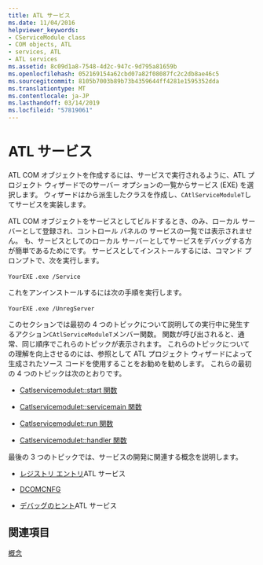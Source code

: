 ```yaml
---
title: ATL サービス
ms.date: 11/04/2016
helpviewer_keywords:
- CServiceModule class
- COM objects, ATL
- services, ATL
- ATL services
ms.assetid: 8c09d1a8-7548-4d2c-947c-9d795a81659b
ms.openlocfilehash: 052169154a62cbd07a82f08087fc2c2db8ae46c5
ms.sourcegitcommit: 8105b7003b89b73b4359644ff4281e1595352dda
ms.translationtype: MT
ms.contentlocale: ja-JP
ms.lasthandoff: 03/14/2019
ms.locfileid: "57819061"
---
```

# <a name="atl-services"></a>ATL サービス

ATL COM オブジェクトを作成するには、サービスで実行されるように、ATL プロジェクト ウィザードでのサーバー オプションの一覧からサービス (EXE) を選択します。 ウィザードはから派生したクラスを作成し、`CAtlServiceModuleT`してサービスを実装します。

ATL COM オブジェクトをサービスとしてビルドするとき、のみ、ローカル サーバーとして登録され、コントロール パネルの サービスの一覧では表示されません。 も、サービスとしてのローカル サーバーとしてサービスをデバッグする方が簡単であるためにです。 サービスとしてインストールするには、コマンド プロンプトで、次を実行します。

`YourEXE` `.exe /Service`

これをアンインストールするには次の手順を実行します。

`YourEXE` `.exe /UnregServer`

このセクションでは最初の 4 つのトピックについて説明しての実行中に発生するアクション`CAtlServiceModuleT`メンバー関数。 関数が呼び出されると、通常、同じ順序でこれらのトピックが表示されます。 これらのトピックについての理解を向上させるのには、参照として ATL プロジェクト ウィザードによって生成されたソース コードを使用することをお勧めを勧めします。 これらの最初の 4 つのトピックは次のとおりです。

- [Catlservicemodulet::start 関数](../atl/reference/catlservicemodulet-class.md#start)

- [Catlservicemodulet::servicemain 関数](../atl/reference/catlservicemodulet-class.md#servicemain)

- [Catlservicemodulet::run 関数](../atl/reference/catlservicemodulet-class.md#run)

- [Catlservicemodulet::handler 関数](../atl/reference/catlservicemodulet-class.md#handler)

最後の 3 つのトピックでは、サービスの開発に関連する概念を説明します。

- [レジストリ エントリ](../atl/registry-entries.md)ATL サービス

- [DCOMCNFG](../atl/dcomcnfg.md)

- [デバッグのヒント](../atl/debugging-tips.md)ATL サービス

## <a name="see-also"></a>関連項目

[概念](../atl/active-template-library-atl-concepts.md)
